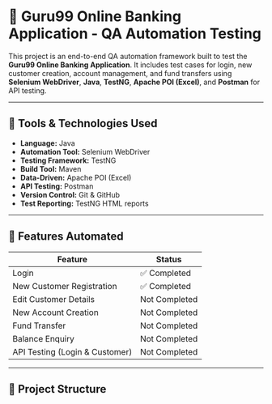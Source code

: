 # 🏦 Guru99 Online Banking Application - QA Automation Testing

This project is an end-to-end QA automation framework built to test the **Guru99 Online Banking Application**. It includes test cases for login, new customer creation, account management, and fund transfers using **Selenium WebDriver**, **Java**, **TestNG**, **Apache POI (Excel)**, and **Postman** for API testing.

---

## 🔧 Tools & Technologies Used

- **Language:** Java
- **Automation Tool:** Selenium WebDriver
- **Testing Framework:** TestNG
- **Build Tool:** Maven
- **Data-Driven:** Apache POI (Excel)
- **API Testing:** Postman
- **Version Control:** Git & GitHub
- **Test Reporting:** TestNG HTML reports

---

## 📌 Features Automated

| Feature                        | Status     |
|-------------------------------|------------|
| Login                         | ✅ Completed |
| New Customer Registration     | ✅ Completed |
| Edit Customer Details         |  Not Completed |
| New Account Creation          |  Not Completed |
| Fund Transfer                 |  Not Completed |
| Balance Enquiry               |  Not Completed |
| API Testing (Login & Customer)|  Not Completed |

---

## 📂 Project Structure

